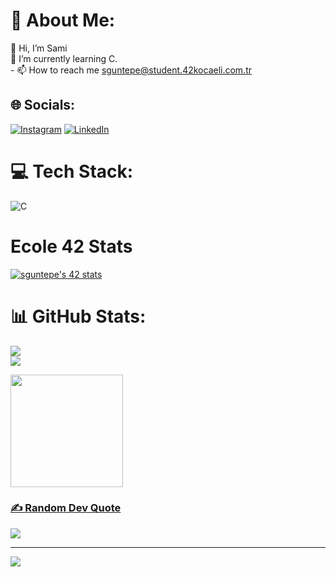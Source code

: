 # 💫 About Me:
👋 Hi, I’m Sami<br>🌱 I’m currently learning C.<br>- 📫 How to reach me  sguntepe@student.42kocaeli.com.tr

## 🌐 Socials:
[![Instagram](https://img.shields.io/badge/Instagram-%23E4405F.svg?logo=Instagram&logoColor=white)](https://instagram.com/samiguntepe) [![LinkedIn](https://img.shields.io/badge/LinkedIn-%230077B5.svg?logo=linkedin&logoColor=white)](https://linkedin.com/in/samiguntepe) 

# 💻 Tech Stack:
![C](https://img.shields.io/badge/c-%2300599C.svg?style=for-the-badge&logo=c&logoColor=white)


# Ecole 42 Stats
<a href="https://github.com/oakoudad/badge42"><img src="https://badge.mediaplus.ma/greenbinary/sguntepe?1337Badge=off&UM6P=off" alt="sguntepe's 42 stats" /></a>

# 📊 GitHub Stats:
![](https://github-readme-stats.vercel.app/api?username=samiguntepe&theme=chartreuse-dark&hide_border=true&include_all_commits=false&count_private=false)<br/>
![](https://github-readme-streak-stats.herokuapp.com/?user=samiguntepe&theme=chartreuse-dark&hide_border=true)<br/>
<p align="left">
<a href="https://github.com/samiguntepe"><img height="180em" src="https://github-readme-stats-eight-theta.vercel.app/api/top-langs/?username=samiguntepe&theme=tokyonight&layout=compact&bg_color=0e1116" />
</p>

### ✍️ Random Dev Quote
![](https://quotes-github-readme.vercel.app/api?type=horizontal&theme=dark)

---
[![](https://visitcount.itsvg.in/api?id=samiguntepe&icon=0&color=12)](https://visitcount.itsvg.in)

<!-- Proudly created with GPRM ( https://gprm.itsvg.in ) -->
